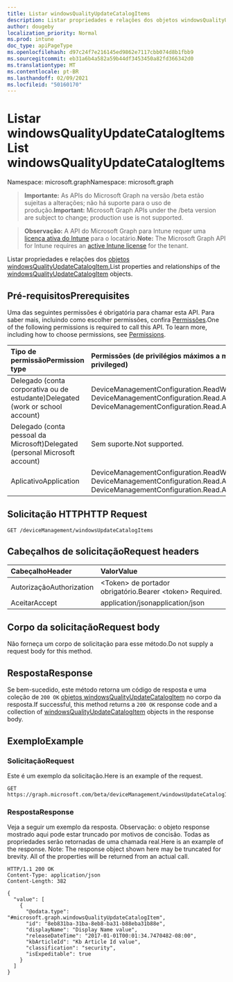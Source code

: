 ```yaml
---
title: Listar windowsQualityUpdateCatalogItems
description: Listar propriedades e relações dos objetos windowsQualityUpdateCatalogItem.
author: dougeby
localization_priority: Normal
ms.prod: intune
doc_type: apiPageType
ms.openlocfilehash: d97c24f7e216145ed9862e7117cbb074d8b1fbb9
ms.sourcegitcommit: eb31a6b4a582a59b44df3453450a82fd366342d0
ms.translationtype: MT
ms.contentlocale: pt-BR
ms.lasthandoff: 02/09/2021
ms.locfileid: "50160170"
---
```

# <a name="list-windowsqualityupdatecatalogitems"></a><span data-ttu-id="89e35-103">Listar windowsQualityUpdateCatalogItems</span><span class="sxs-lookup"><span data-stu-id="89e35-103">List windowsQualityUpdateCatalogItems</span></span>

<span data-ttu-id="89e35-104">Namespace: microsoft.graph</span><span class="sxs-lookup"><span data-stu-id="89e35-104">Namespace: microsoft.graph</span></span>

> <span data-ttu-id="89e35-105">**Importante:** As APIs do Microsoft Graph na versão /beta estão sujeitas a alterações; não há suporte para o uso de produção.</span><span class="sxs-lookup"><span data-stu-id="89e35-105">**Important:** Microsoft Graph APIs under the /beta version are subject to change; production use is not supported.</span></span>

> <span data-ttu-id="89e35-106">**Observação:** A API do Microsoft Graph para Intune requer uma [licença ativa do Intune](https://go.microsoft.com/fwlink/?linkid=839381) para o locatário.</span><span class="sxs-lookup"><span data-stu-id="89e35-106">**Note:** The Microsoft Graph API for Intune requires an [active Intune license](https://go.microsoft.com/fwlink/?linkid=839381) for the tenant.</span></span>

<span data-ttu-id="89e35-107">Listar propriedades e relações dos [objetos windowsQualityUpdateCatalogItem.](../resources/intune-softwareupdate-windowsqualityupdatecatalogitem.md)</span><span class="sxs-lookup"><span data-stu-id="89e35-107">List properties and relationships of the [windowsQualityUpdateCatalogItem](../resources/intune-softwareupdate-windowsqualityupdatecatalogitem.md) objects.</span></span>

## <a name="prerequisites"></a><span data-ttu-id="89e35-108">Pré-requisitos</span><span class="sxs-lookup"><span data-stu-id="89e35-108">Prerequisites</span></span>
<span data-ttu-id="89e35-p101">Uma das seguintes permissões é obrigatória para chamar esta API. Para saber mais, incluindo como escolher permissões, confira [Permissões](/graph/permissions-reference).</span><span class="sxs-lookup"><span data-stu-id="89e35-p101">One of the following permissions is required to call this API. To learn more, including how to choose permissions, see [Permissions](/graph/permissions-reference).</span></span>

|<span data-ttu-id="89e35-111">Tipo de permissão</span><span class="sxs-lookup"><span data-stu-id="89e35-111">Permission type</span></span>|<span data-ttu-id="89e35-112">Permissões (de privilégios máximos a mínimos)</span><span class="sxs-lookup"><span data-stu-id="89e35-112">Permissions (from most to least privileged)</span></span>|
|:---|:---|
|<span data-ttu-id="89e35-113">Delegado (conta corporativa ou de estudante)</span><span class="sxs-lookup"><span data-stu-id="89e35-113">Delegated (work or school account)</span></span>|<span data-ttu-id="89e35-114">DeviceManagementConfiguration.ReadWrite.All, DeviceManagementConfiguration.Read.All</span><span class="sxs-lookup"><span data-stu-id="89e35-114">DeviceManagementConfiguration.ReadWrite.All, DeviceManagementConfiguration.Read.All</span></span>|
|<span data-ttu-id="89e35-115">Delegado (conta pessoal da Microsoft)</span><span class="sxs-lookup"><span data-stu-id="89e35-115">Delegated (personal Microsoft account)</span></span>|<span data-ttu-id="89e35-116">Sem suporte.</span><span class="sxs-lookup"><span data-stu-id="89e35-116">Not supported.</span></span>|
|<span data-ttu-id="89e35-117">Aplicativo</span><span class="sxs-lookup"><span data-stu-id="89e35-117">Application</span></span>|<span data-ttu-id="89e35-118">DeviceManagementConfiguration.ReadWrite.All, DeviceManagementConfiguration.Read.All</span><span class="sxs-lookup"><span data-stu-id="89e35-118">DeviceManagementConfiguration.ReadWrite.All, DeviceManagementConfiguration.Read.All</span></span>|

## <a name="http-request"></a><span data-ttu-id="89e35-119">Solicitação HTTP</span><span class="sxs-lookup"><span data-stu-id="89e35-119">HTTP Request</span></span>
<!-- {
  "blockType": "ignored"
}
-->
``` http
GET /deviceManagement/windowsUpdateCatalogItems
```

## <a name="request-headers"></a><span data-ttu-id="89e35-120">Cabeçalhos de solicitação</span><span class="sxs-lookup"><span data-stu-id="89e35-120">Request headers</span></span>
|<span data-ttu-id="89e35-121">Cabeçalho</span><span class="sxs-lookup"><span data-stu-id="89e35-121">Header</span></span>|<span data-ttu-id="89e35-122">Valor</span><span class="sxs-lookup"><span data-stu-id="89e35-122">Value</span></span>|
|:---|:---|
|<span data-ttu-id="89e35-123">Autorização</span><span class="sxs-lookup"><span data-stu-id="89e35-123">Authorization</span></span>|<span data-ttu-id="89e35-124">&lt;Token&gt; de portador obrigatório.</span><span class="sxs-lookup"><span data-stu-id="89e35-124">Bearer &lt;token&gt; Required.</span></span>|
|<span data-ttu-id="89e35-125">Aceitar</span><span class="sxs-lookup"><span data-stu-id="89e35-125">Accept</span></span>|<span data-ttu-id="89e35-126">application/json</span><span class="sxs-lookup"><span data-stu-id="89e35-126">application/json</span></span>|

## <a name="request-body"></a><span data-ttu-id="89e35-127">Corpo da solicitação</span><span class="sxs-lookup"><span data-stu-id="89e35-127">Request body</span></span>
<span data-ttu-id="89e35-128">Não forneça um corpo de solicitação para esse método.</span><span class="sxs-lookup"><span data-stu-id="89e35-128">Do not supply a request body for this method.</span></span>

## <a name="response"></a><span data-ttu-id="89e35-129">Resposta</span><span class="sxs-lookup"><span data-stu-id="89e35-129">Response</span></span>
<span data-ttu-id="89e35-130">Se bem-sucedido, este método retorna um código de resposta e uma coleção de `200 OK` [objetos windowsQualityUpdateCatalogItem](../resources/intune-softwareupdate-windowsqualityupdatecatalogitem.md) no corpo da resposta.</span><span class="sxs-lookup"><span data-stu-id="89e35-130">If successful, this method returns a `200 OK` response code and a collection of [windowsQualityUpdateCatalogItem](../resources/intune-softwareupdate-windowsqualityupdatecatalogitem.md) objects in the response body.</span></span>

## <a name="example"></a><span data-ttu-id="89e35-131">Exemplo</span><span class="sxs-lookup"><span data-stu-id="89e35-131">Example</span></span>

### <a name="request"></a><span data-ttu-id="89e35-132">Solicitação</span><span class="sxs-lookup"><span data-stu-id="89e35-132">Request</span></span>
<span data-ttu-id="89e35-133">Este é um exemplo da solicitação.</span><span class="sxs-lookup"><span data-stu-id="89e35-133">Here is an example of the request.</span></span>
``` http
GET https://graph.microsoft.com/beta/deviceManagement/windowsUpdateCatalogItems
```

### <a name="response"></a><span data-ttu-id="89e35-134">Resposta</span><span class="sxs-lookup"><span data-stu-id="89e35-134">Response</span></span>
<span data-ttu-id="89e35-p102">Veja a seguir um exemplo da resposta. Observação: o objeto response mostrado aqui pode estar truncado por motivos de concisão. Todas as propriedades serão retornadas de uma chamada real.</span><span class="sxs-lookup"><span data-stu-id="89e35-p102">Here is an example of the response. Note: The response object shown here may be truncated for brevity. All of the properties will be returned from an actual call.</span></span>
``` http
HTTP/1.1 200 OK
Content-Type: application/json
Content-Length: 382

{
  "value": [
    {
      "@odata.type": "#microsoft.graph.windowsQualityUpdateCatalogItem",
      "id": "8eb831ba-31ba-8eb8-ba31-b88eba31b88e",
      "displayName": "Display Name value",
      "releaseDateTime": "2017-01-01T00:01:34.7470482-08:00",
      "kbArticleId": "Kb Article Id value",
      "classification": "security",
      "isExpeditable": true
    }
  ]
}
```




